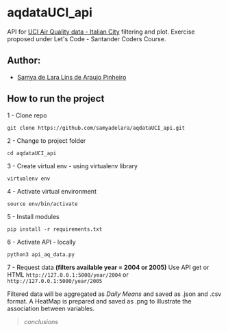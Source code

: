 # aqdataUCI_api
API for [UCI Air Quality data - Italian City](https://archive.ics.uci.edu/ml/datasets/Air+Quality#) filtering and plot. Exercise proposed under Let's Code - Santander Coders Course.

## Author:
- <a href='https://github.com/samyadelara'>Samya de Lara Lins de Araujo Pinheiro</a>

## How to run the project

1 - Clone repo

```
git clone https://github.com/samyadelara/aqdataUCI_api.git
```

2 - Change to project folder

```
cd aqdataUCI_api
```

3 - Create virtual env - using virtualenv library

```
virtualenv env
```

4 - Activate virtual environment

```
source env/bin/activate
```

5 - Install modules

```
pip install -r requirements.txt
```

6 - Activate API - locally

```
python3 api_aq_data.py
```

7 - Request data 
**(filters available year = 2004 or 2005)**
Use API get or HTML 
`http://127.0.0.1:5000/year/2004`
or
`http://127.0.0.1:5000/year/2005`

Filtered data will be aggregated as *Daily Means* and saved as .json and .csv format.
A HeatMap is prepared and saved as .png to illustrate the association between variables.

> *conclusions*

